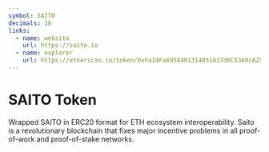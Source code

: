 ```yaml
---
symbol: SAITO
decimals: 18
links:
  - name: website
    url: https://saito.io
  - name: explorer
    url: https://etherscan.io/token/0xFa14Fa6958401314851A17d6C5360cA29f74B57B
---
```


# SAITO Token

Wrapped SAITO in ERC20 format for ETH ecosystem interoperability. Saito is a revolutionary blockchain that fixes major incentive problems in all proof-of-work and proof-of-stake networks.

